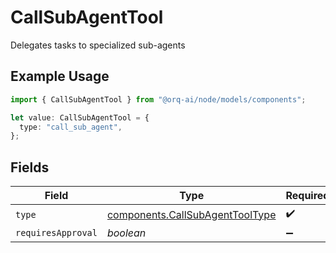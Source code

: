# CallSubAgentTool

Delegates tasks to specialized sub-agents

## Example Usage

```typescript
import { CallSubAgentTool } from "@orq-ai/node/models/components";

let value: CallSubAgentTool = {
  type: "call_sub_agent",
};
```

## Fields

| Field                                                                              | Type                                                                               | Required                                                                           | Description                                                                        |
| ---------------------------------------------------------------------------------- | ---------------------------------------------------------------------------------- | ---------------------------------------------------------------------------------- | ---------------------------------------------------------------------------------- |
| `type`                                                                             | [components.CallSubAgentToolType](../../models/components/callsubagenttooltype.md) | :heavy_check_mark:                                                                 | N/A                                                                                |
| `requiresApproval`                                                                 | *boolean*                                                                          | :heavy_minus_sign:                                                                 | N/A                                                                                |